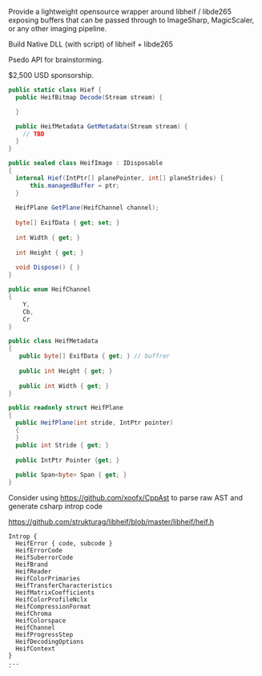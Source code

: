 Provide a lightweight opensource wrapper around libheif / libde265  exposing buffers 
that can be passed through to ImageSharp, MagicScaler, or any other imaging pipeline.

Build Native DLL (with script) of libheif + libde265

Psedo API for brainstorming.

$2,500 USD sponsorship.


```csharp
public static class Hief {
  public HeifBitmap Decode(Stream stream) {

  }

  public HeifMetadata GetMetadata(Stream stream) {
    // TBD
  }
}

public sealed class HeifImage : IDisposable 
{
  internal Hief(IntPtr[] planePointer, int[] planeStrides) { 
      this.managedBuffer = ptr; 
  } 
  
  HeifPlane GetPlane(HeifChannel channel); 
  
  byte[] ExifData { get; set; }
  
  int Width { get; }
  
  int Height { get; }
  
  void Dispose() { }
}

public enum HeifChannel 
{
    Y,
    Cb,
    Cr
}

public class HeifMetadata 
{
   public byte[] ExifData { get; } // buffrer
   
   public int Height { get; }
   
   public int Width { get; }
}

public readonly struct HeifPlane 
{
  public HeifPlane(int stride, IntPtr pointer)
  {
  } 
  public int Stride { get; }
  
  public IntPtr Pointer {get; } 
  
  public Span<byte> Span { get; }
}

```

Consider using https://github.com/xoofx/CppAst to parse raw AST and generate csharp introp code

https://github.com/strukturag/libheif/blob/master/libheif/heif.h

```
Introp { 
  HeifError { code, subcode }
  HeifErrorCode
  HeifSuberrorCode
  HeifBrand
  HeifReader
  HeifColorPrimaries
  HeifTransferCharacteristics
  HeifMatrixCoefficients
  HeifColorProfileNclx
  HeifCompressionFormat
  HeifChroma
  HeifColorspace
  HeifChannel
  HeifProgressStep
  HeifDecodingOptions
  HeifContext
}
...
`
